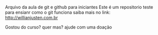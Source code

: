 Arquivo da aula de git e github para iniciantes
Este é um repositorio teste para ensianr como o git funciona
saiba mais no link: http://willianjusten.com.br

Gostou do curso? quer mas? ajude com uma doação